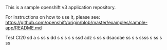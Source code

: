 This is a sample openshift v3 application repository.  

For instructions on how to use it, please see: https://github.com/openshift/origin/blob/master/examples/sample-app/README.md

Test CI20
sd a
s 
ss s
dd
s s  s s s ssd adz
 s ss s  dsacdae
ss s 
 s ssss 
 s ss s
ss
